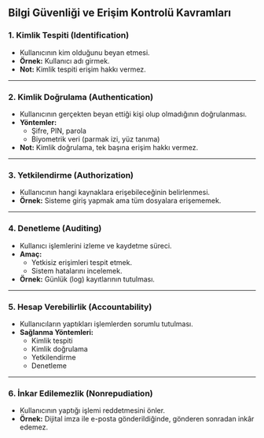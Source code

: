 ## **Bilgi Güvenliği ve Erişim Kontrolü Kavramları**  

### **1. Kimlik Tespiti (Identification)**  
- Kullanıcının kim olduğunu beyan etmesi.  
- **Örnek:** Kullanıcı adı girmek.  
- **Not:** Kimlik tespiti erişim hakkı vermez.  

---

### **2. Kimlik Doğrulama (Authentication)**  
- Kullanıcının gerçekten beyan ettiği kişi olup olmadığının doğrulanması.  
- **Yöntemler:**  
  - Şifre, PIN, parola  
  - Biyometrik veri (parmak izi, yüz tanıma)  
- **Not:** Kimlik doğrulama, tek başına erişim hakkı vermez.  

---

### **3. Yetkilendirme (Authorization)**  
- Kullanıcının hangi kaynaklara erişebileceğinin belirlenmesi.  
- **Örnek:** Sisteme giriş yapmak ama tüm dosyalara erişememek.  

---

### **4. Denetleme (Auditing)**  
- Kullanıcı işlemlerini izleme ve kaydetme süreci.  
- **Amaç:**  
  - Yetkisiz erişimleri tespit etmek.  
  - Sistem hatalarını incelemek.  
- **Örnek:** Günlük (log) kayıtlarının tutulması.  

---

### **5. Hesap Verebilirlik (Accountability)**  
- Kullanıcıların yaptıkları işlemlerden sorumlu tutulması.  
- **Sağlanma Yöntemleri:**  
  - Kimlik tespiti  
  - Kimlik doğrulama  
  - Yetkilendirme  
  - Denetleme  

---

### **6. İnkar Edilemezlik (Nonrepudiation)**  
- Kullanıcının yaptığı işlemi reddetmesini önler.  
- **Örnek:** Dijital imza ile e-posta gönderildiğinde, gönderen sonradan inkâr edemez.
